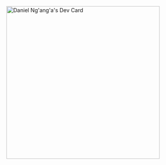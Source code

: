 <a href="https://app.daily.dev/danielnganga"><img src="https://api.daily.dev/devcards/e865b487b78947eb879c69fa8d041e8b.png?r=p27" width="400" alt="Daniel Ng'ang'a's Dev Card"/></a>
